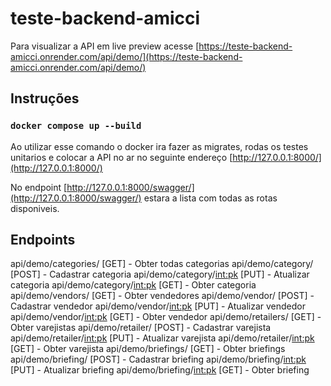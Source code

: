 # teste-backend-amicci
Para visualizar a API em live preview acesse [https://teste-backend-amicci.onrender.com/api/demo/](https://teste-backend-amicci.onrender.com/api/demo/)

## Instruções
### `docker compose up --build  `
Ao utilizar esse comando o docker ira fazer as migrates, rodas os testes unitarios e colocar a API no ar no seguinte endereço [http://127.0.0.1:8000/](http://127.0.0.1:8000/)


No endpoint [http://127.0.0.1:8000/swagger/](http://127.0.0.1:8000/swagger/) estara a lista com todas as rotas disponiveis.

## Endpoints
api/demo/categories/ [GET] - Obter todas categorias
api/demo/category/ [POST] - Cadastrar categoria
api/demo/category/<int:pk> [PUT] - Atualizar categoria
api/demo/category/<int:pk> [GET] - Obter categoria
api/demo/vendors/ [GET] - Obter vendedores
api/demo/vendor/ [POST] - Cadastrar vendedor
api/demo/vendor/<int:pk> [PUT] - Atualizar vendedor
api/demo/vendor/<int:pk> [GET] - Obter vendedor
api/demo/retailers/ [GET] - Obter varejistas
api/demo/retailer/ [POST] - Cadastrar varejista
api/demo/retailer/<int:pk> [PUT] - Atualizar varejista
api/demo/retailer/<int:pk> [GET] - Obter varejista
api/demo/briefings/ [GET] - Obter briefings
api/demo/briefing/ [POST] - Cadastrar briefing
api/demo/briefing/<int:pk> [PUT] - Atualizar briefing
api/demo/briefing/<int:pk> [GET] - Obter briefing